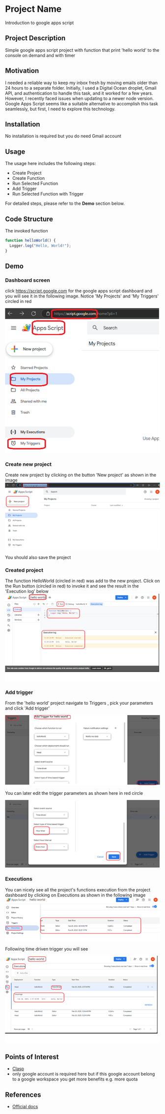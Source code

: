 <h1>Project Name</h1>
Introduction to google apps script



<h2>Project Description</h2>
Simple google apps script project with function that print 'hello world' to the console on demand and with timer

<h2>Motivation</h2> I needed a reliable way to keep my inbox fresh by moving emails older than 24 hours to a separate folder. Initially, I used a Digital Ocean droplet, Gmail API, and authentication to handle this task, and it worked for a few years. However, I recently faced issues when updating to a newer node version. Google Apps Script seems like a suitable alternative to accomplish this task seamlessly, but first, I need to explore this technology.


<h2>Installation</h2>
No installation is required but you do need Gmail account


<h2>Usage</h2>
<p>The usage here includes the following steps:</p>
<ul>
    <li>Create Project</li>
    <li>Create Function</li>
    <li>Run Selected Function</li>
    <li>Add Trigger</li>
    <li>Run Selected Function with Trigger</li>
</ul>
<p>For detailed steps, please refer to the <strong>Demo</strong> section below.</p>


<h2>Code Structure</h2>
The invoked function 

```js
function helloWorld() {
  Logger.log("Hello, World!");
}
```

<h2>Demo</h2>

<h3>Dashboard screen</h3>

click <a href='https://script.google.com'>https://script.google.com</a> for the google apps script dashboard and you will see it in the following image. Notice 'My Projects' and 'My Triggers' circled in red

<img src='./figs/dashboard.png'>

<h3>Create new project</h3>
Create new project by clicking on the button 'New project' as shown in the image
<img src='./figs/create-new-project.png'/>

You should also save the project

<h3>Created project</h3>
The function HelloWorld  (circled in red) was add to the new project. Click on the Run button (circled in red) to invoke it and see the result in the 'Execution log' below

<img src='./figs/created-hello-world-project.png'>

<h3>Add trigger</h3>

From the 'hello world' project navigate to Triggers , pick your parameters and click 'Add trigger'

<img  src='./figs/add-trigger-for-hello-world-project.png'/>

You can later edit the trigger parameters as shown here in red circle

<img src='./figs/edit-trigger.png' />

<h3>Executions</h3>
You can nicely see all the project's functions execution from the project dashboard by clicking on Executions as shown in the following image


<img  src='./figs//ecexutions.png'/>

Following time driven trigger you will see

<img src='./figs/time-driven-execution.png'/>

<h2>Points of Interest</h2>
<ul>
    <li><a href='https://www.npmjs.com/package/@google/clasp'>Clasp</a></li>
    <li>only google account is required here but if this google account belong to a google workspace you get more benefits e.g. more quota</li>
</ul>

<h2>References</h2>
<ul>
    <li><a href='https://developers.google.com/apps-script'>Official docs</a></li>
</ul>

